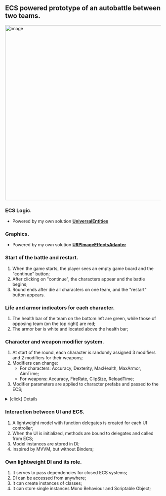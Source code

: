 ## ECS powered prototype of an autobattle between two teams. 

<img width="1025" height="565" alt="image" src="https://github.com/user-attachments/assets/873090d1-46fe-4dfd-8333-f1bb0f925259" />

### ECS Logic.
- Powered by my own solution **[UniversalEntities](https://github.com/vikle/UniversalEntities)**

### Graphics.
- Powered by my own solution **[URPImageEffectsAdapter](https://github.com/vikle/URPImageEffectsAdapter)**

### Start of the battle and restart.
1. When the game starts, the player sees an empty game board and the "continue" button;
2. After clicking on "continue", the characters appear and the battle begins;
3. Round ends after die all characters on one team, and the "restart" button appears.

### Life and armor indicators for each character.
1. The health bar of the team on the bottom left are green, while those of opposing team (on the top right) are red;
2. The armor bar is white and located above the health bar;

### Character and weapon modifier system.
1. At start of the round, each character is randomly assigned 3 modifiers and 2 modifiers for their weapons;
2. Modifiers can change:
	* For characters: Accuracy, Dexterity, MaxHealth, MaxArmor, AimTime;
	* For weapons: Accuracy, FireRate, ClipSize, ReloadTime;
3. Modifier parameters are applied to character prefabs and passed to the ECS;
 
 <details>
  <summary>[click] Details</summary>

<img width="345" height="243" alt="image" src="https://github.com/user-attachments/assets/a7f8b4ad-b608-4ed6-acab-965f44b480e0" />
<img width="345" height="260" alt="image" src="https://github.com/user-attachments/assets/40c754b7-2a20-4da4-ab99-958bbc773d2b" />

</details>

### Interaction between UI and ECS.
1. A lightweight model with function delegates is created for each UI controller;
2. When the UI is initialized, methods are bound to delegates and called from ECS;
3. Model instances are stored in DI;
4. Inspired by MVVM, but without Binders;

### Own lightweight DI and its role.
1. It serves to pass dependencies for closed ECS systems;
2. DI can be accessed from anywhere;
3. It can create instances of classes;
4. It can store single instances Mono Behaviour and Scriptable Object;

